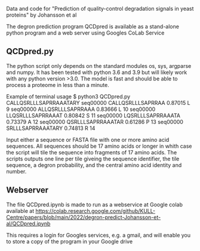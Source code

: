 Data and code for "Prediction of quality-control degradation signals in yeast proteins" by Johansson et al

The degron prediction program QCDpred is available as a stand-alone python program and a web server using Googles CoLab Service 

QCDpred.py
----------

The python script only depends on the standard modules os, sys, argparse and numpy. It has been tested with python 3.6 and 3.9
but will likely work with any python version >3.0. The model is fast and should be able to process a proteome in less than a minute.

Example of terminal usage
$ python3 QCDpred.py CALLQSRLLLSAPRRAAATARY
          seq00000  CALLQSRLLLSAPRRAA  0.87015  L     9
          seq00000  ALLQSRLLLSAPRRAAA  0.83666  L    10
          seq00000  LLQSRLLLSAPRRAAAT  0.80842  S    11
          seq00000  LQSRLLLSAPRRAAATA  0.73379  A    12
          seq00000  QSRLLLSAPRRAAATAR  0.61286  P    13
          seq00000  SRLLLSAPRRAAATARY  0.74813  R    14

Input either a sequence or FASTA file with one or more amino acid sequences. All sequences should be 17 amino acids or longer in whith case the script will tile the sequence into fragments of 17 amino acids. The scripts outputs one line per tile giveing the sequence identifier, the tile sequence, a degron probability, and the central amino acid identity and number. 

Webserver
---------

The file QCDpred.ipynb is made to run as a webservice at Google colab available at
https://colab.research.google.com/github/KULL-Centre/papers/blob/main/2022/degron-predict-Johansson-et-al/QCDpred.ipynb

This requires a login for Googles services, e.g. a gmail, and will enable you to store a copy of the program in your Google drive
